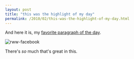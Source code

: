 ```yaml
---
layout: post
title: "this was the highlight of my day"
permalink: /2010/02/this-was-the-highlight-of-my-day.html
---
```


<p>And here it is, my <a href="http://www.readwriteweb.com/archives/facebook_wants_to_be_your_one_true_login.php">favorite paragraph of the day</a>.</p>

<p><img src="http://stuff.sippey.com/snaps/2010/02/rww-facebook-20100211-185506.jpg" alt="rww-facebook"/></p>

<p>There's <em>so</em> much that's great in this.</p>



